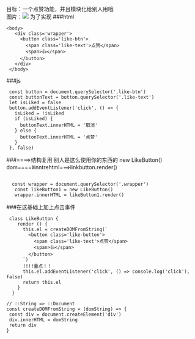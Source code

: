 目标：一个点赞功能，并且模块化给别人用哦  
 图片：![](./readme_images/49a711e9.png)
 为了实现
 ###html
 ```angular2html
 <body>
    <div class='wrapper'>
      <button class='like-btn'>
        <span class='like-text'>点赞</span>
        <span>👍</span>
      </button>
    </div>
  </body>
```
 ###js
 ```angular2html
  const button = document.querySelector('.like-btn')
  const buttonText = button.querySelector('.like-text')
  let isLiked = false
  button.addEventListener('click', () => {
    isLiked = !isLiked
    if (isLiked) {
      buttonText.innerHTML = '取消'
    } else {
      buttonText.innerHTML = '点赞'
    }
  }, false)
```

###====>结构复用
别人是这么使用你的东西的
 new LikeButton()  
 dom====》inntrehtml===>linkbutton.render()  
```angular2html
 
  const wrapper = document.querySelector('.wrapper')
   const likeButton1 = new LikeButton()
   wrapper.innerHTML = likeButton1.render()
```

###在这基础上加上点击事件
```angular2html
 class LikeButton {
    render () {
      this.el = createDOMFromString(`
        <button class='like-button'>
          <span class='like-text'>点赞</span>
          <span>👍</span>
        </button>
      `)
      !!!!重点！！
      this.el.addEventListener('click', () => console.log('click'), false)
      return this.el
    }
  }
```
 ```angular2html
// ::String => ::Document
const createDOMFromString = (domString) => {
  const div = document.createElement('div')
  div.innerHTML = domString
  return div
}
```
